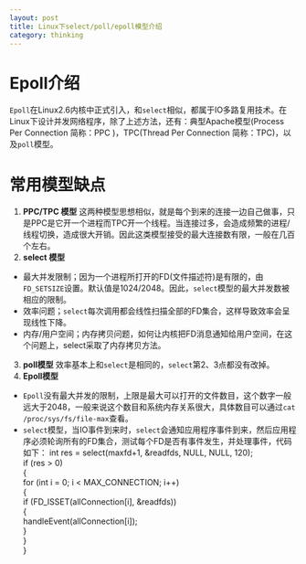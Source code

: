 ```yaml
---
layout: post
title: Linux下select/poll/epoll模型介绍
category: thinking
---
```


# Epoll介绍
`Epoll`在Linux2.6内核中正式引入，和`select`相似，都属于IO多路复用技术。在Linux下设计并发网络程序，除了上述方法，还有：典型Apache模型(Process Per Connection 简称：PPC )，TPC(Thread Per Connection 简称：TPC)，以及`poll`模型。

# 常用模型缺点
1. **PPC/TPC 模型**
这两种模型思想相似，就是每个到来的连接一边自己做事，只是PPC是它开一个进程而TPC开一个线程。当连接过多，会造成频繁的进程/线程切换，造成很大开销。因此这类模型接受的最大连接数有限，一般在几百个左右。
2. **select 模型**
* 最大并发限制；因为一个进程所打开的FD(文件描述符)是有限的，由`FD_SETSIZE`设置。默认值是1024/2048。因此，`select`模型的最大并发数被相应的限制。
* 效率问题；`select`每次调用都会线性扫描全部的FD集合，这样导致效率会呈现线性下降。
* 内存/用户空间；内存拷贝问题，如何让内核把FD消息通知给用户空间，在这个问题上，select采取了内存拷贝方法。
3. **poll模型**
效率基本上和`select`是相同的，`select`第2、3点都没有改掉。
4. **Epoll模型**
* `Epoll`没有最大并发的限制，上限是最大可以打开的文件数目，这个数字一般远大于2048，一般来说这个数目和系统内存关系很大，具体数目可以通过`cat /proc/sys/fs/file-max`查看。
* `select`模型，当IO事件到来时，`select`会通知应用程序事件到来，然后应用程序必须轮询所有的FD集合，测试每个FD是否有事件发生，并处理事件，代码如下：
	int res = select(maxfd+1, &readfds, NULL, NULL, 120);  
	if (res > 0)  
        {  
            for (int i = 0; i < MAX_CONNECTION; i++)  
            {  
                if (FD_ISSET(allConnection[i], &readfds))  
                {  
                    handleEvent(allConnection[i]);  
                }  
            }  
        }